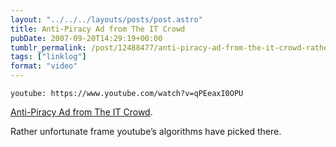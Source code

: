 ```yaml
---
layout: "../../../layouts/posts/post.astro"
title: Anti-Piracy Ad from The IT Crowd
pubDate: 2007-09-20T14:29:19+00:00
tumblr_permalink: /post/12488477/anti-piracy-ad-from-the-it-crowd-rather
tags: ["linklog"]
format: "video"
---
```


`youtube: https://www.youtube.com/watch?v=qPEeaxI0OPU`

[Anti-Piracy Ad from The IT Crowd](https://www.youtube.com/watch?v=qPEeaxI0OPU).

Rather unfortunate frame youtube&rsquo;s algorithms have picked there.
